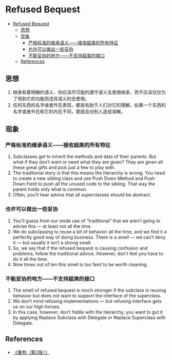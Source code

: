 # Refused Bequest


<!-- TOC -->

- [Refused Bequest](#refused-bequest)
    - [思想](#思想)
    - [现象](#现象)
        - [严格标准的继承语义——接收超类的所有特征](#严格标准的继承语义接收超类的所有特征)
        - [也许可以做出一些妥协](#也许可以做出一些妥协)
        - [不能妥协的地方——不支持超类的接口](#不能妥协的地方不支持超类的接口)
    - [References](#references)

<!-- /TOC -->


## 思想
1. 继承有着明确的语义，你应该尽可能的遵守语义去使用继承，而不应该仅仅为了用到它的功能而违背语义的去使用。
2. 任何东西的名字或者外在表现，都是有助于人们对它的理解。如果一个东西的名字或者外在和它的内在不同，那就会对别人造成误解。


## 现象
### 严格标准的继承语义——接收超类的所有特征
1. Subclasses get to inherit the methods and data of their parents. But what if they don’t want or need what they are given? They are given all these great gifts and pick just a few to play with.
2. The traditional story is that this means the hierarchy is wrong. You need to create a new
sibling class and use Push Down Method and Push Down Field to push all the unused code to the sibling. That way the parent holds only what is common. 
3. Often, you’ll hear advice that all superclasses should be abstract.

### 也许可以做出一些妥协
1. You’ll guess from our snide use of “traditional” that we aren’t going to advise this — at
least not all the time. 
2. We do subclassing to reuse a bit of behavior all the time, and we find it a perfectly good way of doing business. There is a smell — we can’t deny it — but usually it isn’t a strong smell. 
3. So, we say that if the refused bequest is causing confusion and problems, follow the traditional advice. However, don’t feel you have to do it all the time. 
4. Nine times out of ten this smell is too faint to be worth cleaning.

### 不能妥协的地方——不支持超类的接口
1. The smell of refused bequest is much stronger if the subclass is reusing behavior but does not want to support the interface of the superclass. 
2. We don’t mind refusing implementations — but refusing interface gets us on our high horses. 
3. In this case, however, don’t fiddle with the hierarchy; you want to gut it by applying Replace
Subclass with Delegate or Replace Superclass with Delegate.


## References
* [《重构（第2版）》](https://book.douban.com/subject/33400354/)
